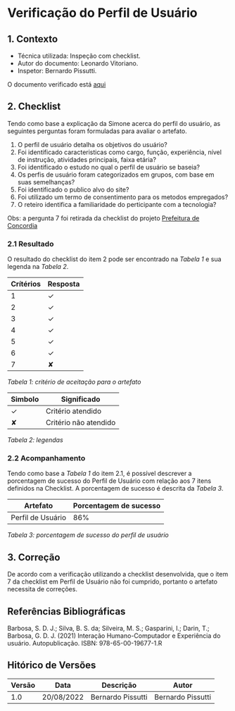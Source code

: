 # Verificação do Perfil de Usuário

## 1. Contexto

- Técnica utilizada: Inspeção com checklist.
- Autor do documento: Leonardo Vitoriano.
- Inspetor: Bernardo Pissutti.

O documento verificado está <a href="https://requisitos-de-software.github.io/2022.1-Notion/#/elicitacao/personas?id=perfil-de-usu%c3%a1rio">aqui</a>

## 2. Checklist

Tendo como base a explicação da Simone acerca do perfil do usuário, as seguintes perguntas foram formuladas para avaliar o artefato.

1. O perfil de usuário detalha os objetivos do usuário?
2. Foi identificado caracteristicas como cargo, função, experiência, nível de instrução, atividades principais, faixa etária?
3. Foi identificado o estudo no qual o perfil de usuário se baseia?
4. Os perfis de usuário foram categorizados em grupos, com base em suas semelhanças?
5. Foi identificado o publico alvo do site?
6. Foi utilizado um termo de consentimento para os metodos empregados?
7. O reteiro identifica a familiaridade do perticipante com a tecnologia?

Obs: a pergunta 7 foi retirada da checklist do projeto [Prefeitura de Concordia](https://interacao-humano-computador.github.io/2021.1-Prefeitura-de-Concordia/verificacao/entrevistas/)

### 2.1 Resultado

O resultado do checklist do item 2 pode ser encontrado na _Tabela 1_ e sua legenda na _Tabela 2_.

| Crítérios | Resposta |
|-----------|----------|
| 1         | ✓        |
| 2         | ✓        |
| 3         | ✓        |
| 4         | ✓        |
| 5         | ✓        |
| 6         | ✓        |
| 7         | ✘        |

_Tabela 1: critério de aceitação para o artefato_

| Simbolo | Significado           |
| ------- | --------------------- |
| ✓       | Critério atendido     |
| ✘       | Critério não atendido |

_Tabela 2: legendas_

### 2.2 Acompanhamento

Tendo como base a _Tabela 1_ do item 2.1, é possível descrever a porcentagem de sucesso do Perfil de Usuário com
relação aos 7 itens definidos na Checklist. A porcentagem de sucesso é descrita da _Tabela 3_.

| Artefato          | Porcentagem de sucesso |
|-------------------|------------------------|
| Perfil de Usuário | 86%                    |

_Tabela 3: porcentagem de sucesso do perfil de usuário_

## 3. Correção

De acordo com a verificação utilizando a checklist desenvolvida, que o item 7 da checklist em Perfil de Usuário
não foi cumprido, portanto o artefato necessita de correções.

## Referências Bibliográficas

Barbosa, S. D. J.; Silva, B. S. da; Silveira, M. S.; Gasparini, I.; Darin, T.; Barbosa, G. D. J. (2021) Interação Humano-Computador
e Experiência do usuário. Autopublicação. ISBN: 978-65-00-19677-1.R

## Hitórico de Versões

| Versão | Data       | Descrição         | Autor             |
| ------ |------------|-------------------|-------------------|
| 1.0    | 20/08/2022 | Bernardo Pissutti | Bernardo Pissutti |
